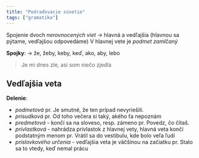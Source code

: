 ```yaml
---
title: "Podraďovacie súvetie"
tags: ["gramatika"]
---
```


Spojenie dvoch *nerovnocených viet* -> hlavná a vedľajšia (hlavnou sa pýtame, vedľajšou odpovedáme)
V hlavnej vete je *podmet zamlčaný*

**Spojky**:
-> že, žeby, keby, keď, ako, aby, lebo

> Je mi dnes zle, asi som niečo zjedla

## Vedľajšia veta

**Delenie**:
- *podmetová*
	pr. Je smutné, že ten prípad nevyriešili.
- *prísudková*
	pr. Od toho večera si taký, akého ťa nepoznám
- *predmetová* - končí sa na sloveso, resp. zámeno
	pr. Povedz, čo čítaš.
- *prívlastková* - nahrádza prívlastok z hlavnej vety, hlavná veta končí podstatným menom
	pr. Vrátil sa do vestibulu, kde bolo veľa ľudí
- *príslovkového určenia* - vedľajšia veta je väčšinou na začiatku
	pr. Stalo sa to vtedy, keď nemal prácu

